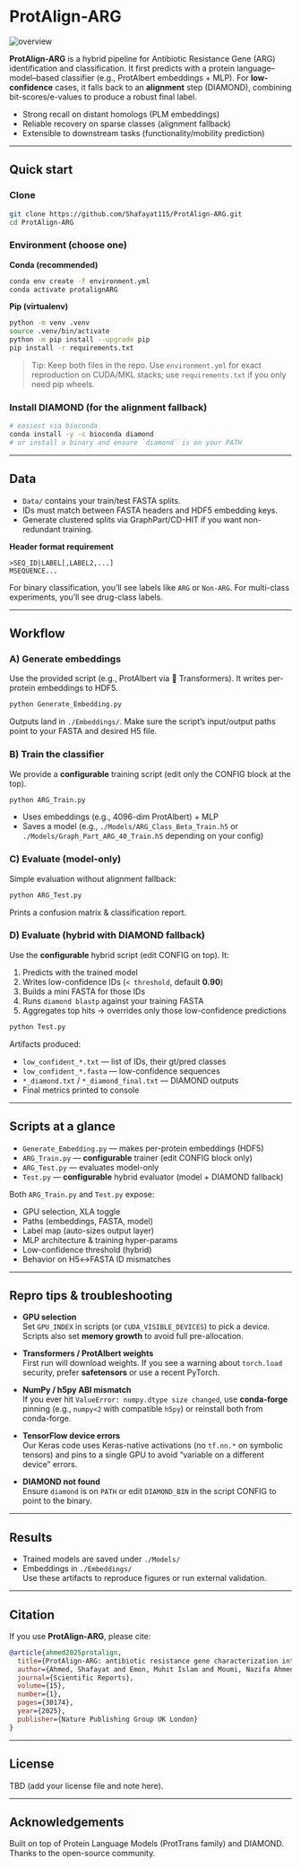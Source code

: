 # ProtAlign-ARG

![overview](https://github.com/Shafayat115/ProtAlign-ARG/assets/94142950/b7d433b8-ac87-4ef9-92fd-5f7afb8350f7)

**ProtAlign-ARG** is a hybrid pipeline for Antibiotic Resistance Gene (ARG) identification and classification. It first predicts with a protein language–model–based classifier (e.g., ProtAlbert embeddings + MLP). For **low-confidence** cases, it falls back to an **alignment** step (DIAMOND), combining bit-scores/e-values to produce a robust final label.

- Strong recall on distant homologs (PLM embeddings)
- Reliable recovery on sparse classes (alignment fallback)
- Extensible to downstream tasks (functionality/mobility prediction)

---

## Quick start

###  Clone
```bash
git clone https://github.com/Shafayat115/ProtAlign-ARG.git
cd ProtAlign-ARG
```

###  Environment (choose one)

**Conda (recommended)**
```bash
conda env create -f environment.yml
conda activate protalignARG
```

**Pip (virtualenv)**
```bash
python -m venv .venv
source .venv/bin/activate
python -m pip install --upgrade pip
pip install -r requirements.txt
```

> Tip: Keep both files in the repo. Use `environment.yml` for exact reproduction on CUDA/MKL stacks; use `requirements.txt` if you only need pip wheels.

###  Install DIAMOND (for the alignment fallback)
```bash
# easiest via bioconda
conda install -y -c bioconda diamond
# or install a binary and ensure `diamond` is on your PATH
```

---

## Data

- `Data/` contains your train/test FASTA splits.
- IDs must match between FASTA headers and HDF5 embedding keys.
- Generate clustered splits via GraphPart/CD-HIT if you want non-redundant training.

**Header format requirement**
```
>SEQ_ID|LABEL[,LABEL2,...]
MSEQUENCE...
```
For binary classification, you’ll see labels like `ARG` or `Non-ARG`. For multi-class experiments, you’ll see drug-class labels.

---

## Workflow

### A) Generate embeddings
Use the provided script (e.g., ProtAlbert via 🤗 Transformers). It writes per-protein embeddings to HDF5.
```bash
python Generate_Embedding.py
```
Outputs land in `./Embeddings/`. Make sure the script’s input/output paths point to your FASTA and desired H5 file.

### B) Train the classifier
We provide a **configurable** training script (edit only the CONFIG block at the top).
```bash
python ARG_Train.py
```
- Uses embeddings (e.g., 4096-dim ProtAlbert) + MLP  
- Saves a model (e.g., `./Models/ARG_Class_Beta_Train.h5` or `./Models/Graph_Part_ARG_40_Train.h5` depending on your config)

### C) Evaluate (model-only)
Simple evaluation without alignment fallback:
```bash
python ARG_Test.py
```
Prints a confusion matrix & classification report.

### D) Evaluate (hybrid with DIAMOND fallback)
Use the **configurable** hybrid script (edit CONFIG on top). It:
1) Predicts with the trained model
2) Writes low-confidence IDs (`< threshold`, default **0.90**)
3) Builds a mini FASTA for those IDs
4) Runs `diamond blastp` against your training FASTA
5) Aggregates top hits → overrides only those low-confidence predictions
```bash
python Test.py
```
Artifacts produced:
- `low_confident_*.txt` — list of IDs, their gt/pred classes
- `low_confident_*.fasta` — low-confidence sequences
- `*_diamond.txt` / `*_diamond_final.txt` — DIAMOND outputs
- Final metrics printed to console

---

## Scripts at a glance

- `Generate_Embedding.py` — makes per-protein embeddings (HDF5)
- `ARG_Train.py` — **configurable** trainer (edit CONFIG block only)
- `ARG_Test.py` — evaluates model-only
- `Test.py` — **configurable** hybrid evaluator (model + DIAMOND fallback)

Both `ARG_Train.py` and `Test.py` expose:
- GPU selection, XLA toggle
- Paths (embeddings, FASTA, model)
- Label map (auto-sizes output layer)
- MLP architecture & training hyper-params
- Low-confidence threshold (hybrid)
- Behavior on H5↔FASTA ID mismatches

---

## Repro tips & troubleshooting

- **GPU selection**  
  Set `GPU_INDEX` in scripts (or `CUDA_VISIBLE_DEVICES`) to pick a device. Scripts also set **memory growth** to avoid full pre-allocation.

- **Transformers / ProtAlbert weights**  
  First run will download weights. If you see a warning about `torch.load` security, prefer **safetensors** or use a recent PyTorch.

- **NumPy / h5py ABI mismatch**  
  If you ever hit `ValueError: numpy.dtype size changed`, use **conda-forge** pinning (e.g., `numpy<2` with compatible `h5py`) or reinstall both from conda-forge.

- **TensorFlow device errors**  
  Our Keras code uses Keras-native activations (no `tf.nn.*` on symbolic tensors) and pins to a single GPU to avoid “variable on a different device” errors.

- **DIAMOND not found**  
  Ensure `diamond` is on `PATH` or edit `DIAMOND_BIN` in the script CONFIG to point to the binary.

---

## Results

- Trained models are saved under `./Models/`  
- Embeddings in `./Embeddings/`  
Use these artifacts to reproduce figures or run external validation.

---

## Citation

If you use **ProtAlign-ARG**, please cite:

```bibtex
@article{ahmed2025protalign,
  title={ProtAlign-ARG: antibiotic resistance gene characterization integrating protein language models and alignment-based scoring},
  author={Ahmed, Shafayat and Emon, Muhit Islam and Moumi, Nazifa Ahmed and Huang, Lifu and Zhou, Dawei and Vikesland, Peter and Pruden, Amy and Zhang, Liqing},
  journal={Scientific Reports},
  volume={15},
  number={1},
  pages={30174},
  year={2025},
  publisher={Nature Publishing Group UK London}
}
```

---

## License

TBD (add your license file and note here).

---

## Acknowledgements

Built on top of Protein Language Models (ProtTrans family) and DIAMOND. Thanks to the open-source community.
